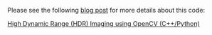 Please see the following [blog post](https://www.learnopencv.com/high-dynamic-range-hdr-imaging-using-opencv-cpp-python) for more details about this code:

[High Dynamic Range (HDR) Imaging using OpenCV (C++/Python)](https://www.learnopencv.com/high-dynamic-range-hdr-imaging-using-opencv-cpp-python)
